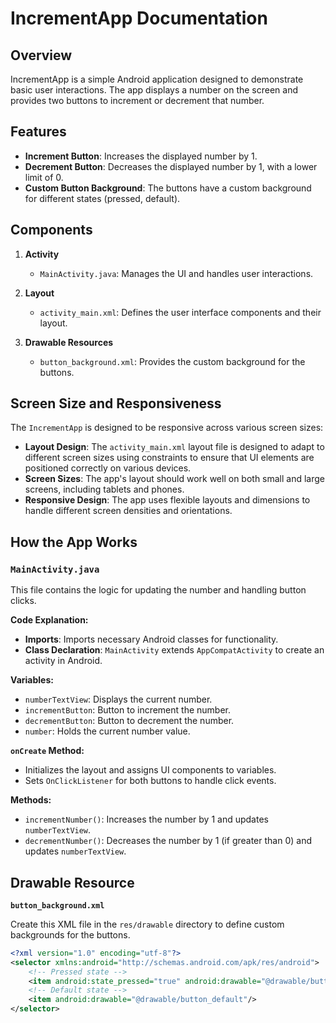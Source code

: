 # IncrementApp Documentation

## Overview

IncrementApp is a simple Android application designed to demonstrate basic user interactions. The app displays a number on the screen and provides two buttons to increment or decrement that number.

## Features

- **Increment Button**: Increases the displayed number by 1.
- **Decrement Button**: Decreases the displayed number by 1, with a lower limit of 0.
- **Custom Button Background**: The buttons have a custom background for different states (pressed, default).

## Components

1. **Activity**
   - `MainActivity.java`: Manages the UI and handles user interactions.

2. **Layout**
   - `activity_main.xml`: Defines the user interface components and their layout.

3. **Drawable Resources**
   - `button_background.xml`: Provides the custom background for the buttons.

## Screen Size and Responsiveness

The `IncrementApp` is designed to be responsive across various screen sizes:

- **Layout Design**: The `activity_main.xml` layout file is designed to adapt to different screen sizes using constraints to ensure that UI elements are positioned correctly on various devices.
- **Screen Sizes**: The app's layout should work well on both small and large screens, including tablets and phones.
- **Responsive Design**: The app uses flexible layouts and dimensions to handle different screen densities and orientations.

## How the App Works

### `MainActivity.java`

This file contains the logic for updating the number and handling button clicks.

**Code Explanation:**

- **Imports**: Imports necessary Android classes for functionality.
- **Class Declaration**: `MainActivity` extends `AppCompatActivity` to create an activity in Android.

**Variables:**

- `numberTextView`: Displays the current number.
- `incrementButton`: Button to increment the number.
- `decrementButton`: Button to decrement the number.
- `number`: Holds the current number value.

**`onCreate` Method:**

- Initializes the layout and assigns UI components to variables.
- Sets `OnClickListener` for both buttons to handle click events.

**Methods:**

- `incrementNumber()`: Increases the number by 1 and updates `numberTextView`.
- `decrementNumber()`: Decreases the number by 1 (if greater than 0) and updates `numberTextView`.

## Drawable Resource

**`button_background.xml`**

Create this XML file in the `res/drawable` directory to define custom backgrounds for the buttons.

```xml
<?xml version="1.0" encoding="utf-8"?>
<selector xmlns:android="http://schemas.android.com/apk/res/android">
    <!-- Pressed state -->
    <item android:state_pressed="true" android:drawable="@drawable/button_pressed"/>
    <!-- Default state -->
    <item android:drawable="@drawable/button_default"/>
</selector>

